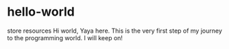 # hello-world
store resources
Hi world,
Yaya here.
This is the very first step of my journey to the programming world. I will keep on! 
